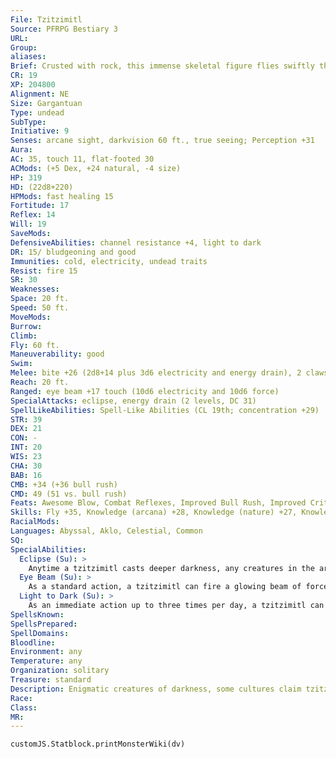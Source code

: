 ```yaml
---
File: Tzitzimitl
Source: PFRPG Bestiary 3
URL: 
Group: 
aliases: 
Brief: Crusted with rock, this immense skeletal figure flies swiftly through the air, strange gasses clinging to its nightmarish form.
CR: 19
XP: 204800
Alignment: NE
Size: Gargantuan
Type: undead
SubType: 
Initiative: 9
Senses: arcane sight, darkvision 60 ft., true seeing; Perception +31
Aura: 
AC: 35, touch 11, flat-footed 30
ACMods: (+5 Dex, +24 natural, -4 size)
HP: 319
HD: (22d8+220)
HPMods: fast healing 15
Fortitude: 17
Reflex: 14
Will: 19
SaveMods: 
DefensiveAbilities: channel resistance +4, light to dark
DR: 15/ bludgeoning and good
Immunities: cold, electricity, undead traits
Resist: fire 15
SR: 30
Weaknesses: 
Space: 20 ft.
Speed: 50 ft.
MoveMods: 
Burrow: 
Climb: 
Fly: 60 ft.
Maneuverability: good
Swim: 
Melee: bite +26 (2d8+14 plus 3d6 electricity and energy drain), 2 claws +27 (2d6+14/19-20 plus 3d6 electricity)
Reach: 20 ft.
Ranged: eye beam +17 touch (10d6 electricity and 10d6 force)
SpecialAttacks: eclipse, energy drain (2 levels, DC 31)
SpellLikeAbilities: Spell-Like Abilities (CL 19th; concentration +29)  Constant-arcane sight, fly, true seeing  At Will-bestow curse (DC 24), deeper darkness  3/day-animate dead, contagion (DC 24), greater teleport, haste  1/day-create undead, temporal stasis (DC 28), wail of the banshee (DC 29)
STR: 39
DEX: 21
CON: -
INT: 20
WIS: 23
CHA: 30
BAB: 16
CMB: +34 (+36 bull rush)
CMD: 49 (51 vs. bull rush)
Feats: Awesome Blow, Combat Reflexes, Improved Bull Rush, Improved Critical (claw), Improved Initiative, Lightning Reflexes, Point-Blank Shot, Power Attack, Precise Shot, Vital Strike, Weapon Focus (claw)
Skills: Fly +35, Knowledge (arcana) +28, Knowledge (nature) +27, Knowledge (planes) +25, Knowledge (religion) +30, Perception +31, Sense Motive +31, Spellcraft +23, Survival +21, Use Magic Device +30
RacialMods: 
Languages: Abyssal, Aklo, Celestial, Common
SQ: 
SpecialAbilities:
  Eclipse (Su): >
    Anytime a tzitzimitl casts deeper darkness, any creatures in the area of darkness when it is created take 8d6 points of cold damage (Fortitude DC 31 half). Any creature that takes damage from this effect becomes staggered as long as it remains in the area of darkness and for 1d4 rounds after it leaves that area. The save DC is Charisma-based.
  Eye Beam (Su): >
    As a standard action, a tzitzimitl can fire a glowing beam of force from its eyes at a range of 100 feet as a ranged touch attack dealing 10d6 points of force damage and 10d6 points of electricity damage.
  Light to Dark (Su): >
    As an immediate action up to three times per day, a tzitzimitl can convert a positive energy effect that affects it into negative energy. Doing so transforms the entire effect, such that it affects other creatures as well. A tzitzimitl can transform channeled positive energy in this way even if the positive energy would not otherwise harm it.
SpellsKnown: 
SpellsPrepared: 
SpellDomains: 
Bloodline: 
Environment: any
Temperature: any
Organization: solitary
Treasure: standard
Description: Enigmatic creatures of darkness, some cultures claim tzitzimitls attack and consume entire suns to "shut down worlds" in preparation for the end of days. Sages say that these creatures come from the cold, dark places between the stars, and that in the darkness of any eclipse, one can see their immense, world-darkening shadows.  Some claim ancient and forgotten deities of death and destruction created the first tzitzimitls as instruments of apocalypse, while others speculate they come from faraway worlds where immense planets teem with creatures of this scale, and that the immortal dead of these dark globes are banished to other worlds to spread devastation.  Tzitzimitls as a whole offer neither affirmation nor denial for these claims, and in fact seem to glory in such legends. Certainly, the arrival of a tzitzimitl upon a world heralds the advent of a time of great trouble, although whether or not the tzitzimitl actually presages such dark times or is the cause of them is a matter of debate. On some planets, tzitzimitls have already arrived, yet they lie dormant in ancient tombs, imprisoned ages ago by heroes who are long forgotten today.  A tzitzimitl is 50 feet tall.
Race: 
Class: 
MR: 
---
```

```dataviewjs
customJS.Statblock.printMonsterWiki(dv)
```
